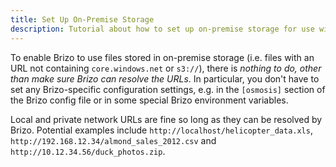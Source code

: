 ```yaml
---
title: Set Up On-Premise Storage
description: Tutorial about how to set up on-premise storage for use with Ocean Protocol.
---
```


To enable Brizo to use files stored in on-premise storage (i.e. files with an URL not containing `core.windows.net` or `s3://`), there is _nothing to do, other than make sure Brizo can resolve the URLs_. In particular, you don't have to set any Brizo-specific configuration settings, e.g. in the `[osmosis]` section of the Brizo config file or in some special Brizo environment variables.

Local and private network URLs are fine so long as they can be resolved by Brizo. Potential examples include `http://localhost/helicopter_data.xls`, `http://192.168.12.34/almond_sales_2012.csv` and `http://10.12.34.56/duck_photos.zip`.
